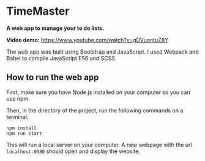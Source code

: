 # TimeMaster
**A web app to manage your to do lists.**

**Video demo:** https://www.youtube.com/watch?v=gDVuontuZ8Y

The web app was built using Bootstrap and JavaScript.
I used Webpack and Babel to compile JavaScript ES6 and SCSS.

## How to run the web app

First, make sure you have Node.js installed on your computer so you can use npm.

Then, in the directory of the project, run the following commands on a terminal:
```
npm install
npm run start
```

This will run a local server on your computer.
A new webpage with the url `localhost:8080` should open and display the website.
